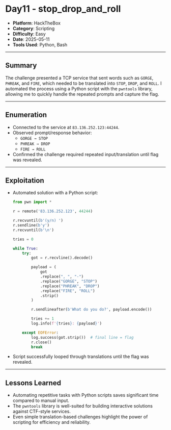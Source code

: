 # Day11 - stop_drop_and_roll

- **Platform**: HackTheBox  
- **Category**: Scripting  
- **Difficulty**: Easy  
- **Date**: 2025-05-11  
- **Tools Used**: Python, Bash  

---

## Summary
The challenge presented a TCP service that sent words such as `GORGE`, `PHREAK`, and `FIRE`, which needed to be translated into `STOP`, `DROP`, and `ROLL`. I automated the process using a Python script with the `pwntools` library, allowing me to quickly handle the repeated prompts and capture the flag.

---

## Enumeration
- Connected to the service at `83.136.252.123:44244`.  
- Observed prompt/response behavior:  
  - `GORGE → STOP`  
  - `PHREAK → DROP`  
  - `FIRE → ROLL`  
- Confirmed the challenge required repeated input/translation until flag was revealed.  

---

## Exploitation
- Automated solution with a Python script:
  ```python
  from pwn import *

  r = remote('83.136.252.123', 44244)

  r.recvuntil(b'(y/n) ')
  r.sendline(b'y')
  r.recvuntil(b'\n')

  tries = 0

  while True:
      try:
          got = r.recvline().decode()

          payload = (
              got
              .replace(", ", "-")
              .replace("GORGE", "STOP")
              .replace("PHREAK", "DROP")
              .replace("FIRE", "ROLL")
              .strip()
          )

          r.sendlineafter(b'What do you do?', payload.encode())

          tries += 1
          log.info(f'{tries}: {payload}')

      except EOFError:
          log.success(got.strip())  # final line = flag
          r.close()
          break
  ```
- Script successfully looped through translations until the flag was revealed.  

---

## Lessons Learned
- Automating repetitive tasks with Python scripts saves significant time compared to manual input.  
- The `pwntools` library is well-suited for building interactive solutions against CTF-style services.  
- Even simple translation-based challenges highlight the power of scripting for efficiency and reliability.  
